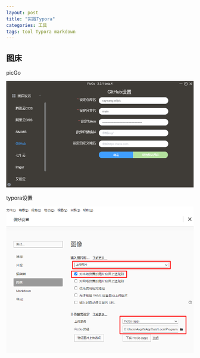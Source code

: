 ```yaml
---
layout: post
title: "实践Typora"
categories: 工具
tags: tool Typora markdown
---
```




## 图床

picGo

![image-20220719094941278](https://raw.githubusercontent.com/raywang-wl/pic/main/image-20220719094941278.png)

typora设置

![image-20220719095135536](https://raw.githubusercontent.com/raywang-wl/pic/main/image-20220719095135536.png)
